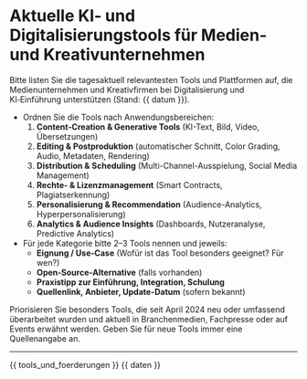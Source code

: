 # Aktuelle KI‑ und Digitalisierungstools für Medien- und Kreativunternehmen

Bitte listen Sie die tagesaktuell relevantesten Tools und Plattformen auf,
die Medienunternehmen und Kreativfirmen bei Digitalisierung und KI‑Einführung unterstützen (Stand: {{ datum }}).

- Ordnen Sie die Tools nach Anwendungsbereichen:
  1. **Content‑Creation & Generative Tools** (KI-Text, Bild, Video, Übersetzungen)
  2. **Editing & Postproduktion** (automatischer Schnitt, Color Grading, Audio, Metadaten, Rendering)
  3. **Distribution & Scheduling** (Multi-Channel-Ausspielung, Social Media Management)
  4. **Rechte- & Lizenzmanagement** (Smart Contracts, Plagiatserkennung)
  5. **Personalisierung & Recommendation** (Audience-Analytics, Hyperpersonalisierung)
  6. **Analytics & Audience Insights** (Dashboards, Nutzeranalyse, Predictive Analytics)
- Für jede Kategorie bitte 2–3 Tools nennen und jeweils:
  - **Eignung / Use‑Case** (Wofür ist das Tool besonders geeignet? Für wen?)
  - **Open‑Source‑Alternative** (falls vorhanden)
  - **Praxistipp zur Einführung, Integration, Schulung**
  - **Quellenlink, Anbieter, Update-Datum** (sofern bekannt)

Priorisieren Sie besonders Tools, die seit April 2024 neu oder umfassend überarbeitet wurden und aktuell in Branchenmedien, Fachpresse oder auf Events erwähnt werden. Geben Sie für neue Tools immer eine Quellenangabe an.

---

{{ tools_und_foerderungen }}
{{ daten }}
